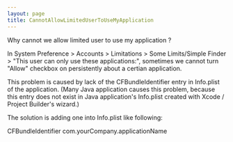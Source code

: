 ```yaml
---
layout: page
title: CannotAllowLimitedUserToUseMyApplication
---
```




Why cannot we allow limited user to use my application ?

In System Preference > Accounts > Limitations > Some Limits/Simple Finder > "This user can only use these applications:", sometimes we cannot turn "Allow" checkbox on persistently about a certian application.

This problem is caused by lack of the CFBundleIdentifier entry in Info.plist of the application. (Many Java application causes this problem, because this entry does not exist in Java application's Info.plist created with Xcode / Project Builder's wizard.)

The solution is adding one into Info.plist like following:

    
<key>CFBundleIdentifier</key>
<string>com.yourCompany.applicationName</string>

